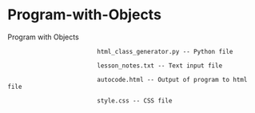 # Program-with-Objects
Program with Objects 
                             
                             
                             html_class_generator.py -- Python file
                             
                             lesson_notes.txt -- Text input file
                             
                             autocode.html -- Output of program to html file 
                             
                             style.css -- CSS file
